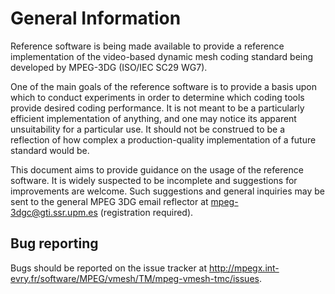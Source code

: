 
<!--- General Information  --->
# General Information

Reference software is being made available to provide a reference
implementation of the video-based dynamic mesh coding standard being
developed by MPEG-3DG (ISO/IEC SC29 WG7).

One of the main goals of the reference software is to provide a
basis upon which to conduct experiments in order to determine which coding
tools provide desired coding performance. It is not meant to be a
particularly efficient implementation of anything, and one may notice its
apparent unsuitability for a particular use. It should not be construed to
be a reflection of how complex a production-quality implementation of a
future standard would be.

This document aims to provide guidance on the usage of the reference
software. It is widely suspected to be incomplete and suggestions for
improvements are welcome. Such suggestions and general inquiries may be
sent to the general MPEG 3DG email reflector at
<mpeg-3dgc@gti.ssr.upm.es> (registration required).

Bug reporting
-------------

Bugs should be reported on the issue tracker at <http://mpegx.int-evry.fr/software/MPEG/vmesh/TM/mpeg-vmesh-tmc/issues>.

